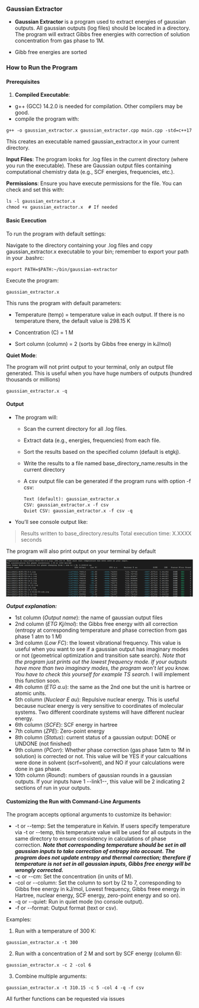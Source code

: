 ### **Gaussian Extractor**

* **Gaussian Extractor** is a program used to extract energies of gaussian outputs. All gaussian outputs (log files) should be located in a directory. The program will extract Gibbs free energies with correction of solution concentration from gas phase to 1M.

* Gibb free energies are sorted

### How to Run the Program

#### Prerequisites

1. **Compiled Executable**: 
 * g++ (GCC) 14.2.0 is needed for compilation. Other compilers may be good.
 * compile the program with:

```
g++ -o gaussian_extractor.x gaussian_extractor.cpp main.cpp -std=c++17
```

This creates an executable named gaussian_extractor.x in your current directory.

**Input Files**: The program looks for .log files in the current directory (where you run the executable). These are Gaussian output files containing computational chemistry data (e.g., SCF energies, frequencies, etc.).

**Permissions**: Ensure you have execute permissions for the file. You can check and set this with:

```
ls -l gaussian_extractor.x
chmod +x gaussian_extractor.x  # If needed
```

#### Basic Execution

To run the program with default settings:

Navigate to the directory containing your .log files and copy gaussian_extractor.x executable to your bin; remember to export your path in your .bashrc:

```
export PATH=$PATH:~/bin/gaussian-extractor
```

Execute the program:

```
gaussian_extractor.x
```

This runs the program with default parameters:

* Temperature (temp) = temperature value in each output. If there is no temperature there, the default value is 298.15 K

* Concentration (C) = 1 M

* Sort column (column) = 2 (sorts by Gibbs free energy in kJ/mol)

**Quiet Mode**: 

The program will not print output to your terminal, only an output file generated. This is useful when you have huge numbers of outputs (hundred thousands or millions)

```
gaussian_extractor.x -q
```

#### Output

- The program will:
  - Scan the current directory for all .log files.
  
  - Extract data (e.g., energies, frequencies) from each file.
  
  - Sort the results based on the specified column (default is etgkj).
  
  - Write the results to a file named base_directory_name.results in the current directory
  
  - A csv output file can be generated if the program runs with option -f csv:
  
    ```
    Text (default): gaussian_extractor.x
    CSV: gaussian_extractor.x -f csv
    Quiet CSV: gaussian_extractor.x -f csv -q
    ```
  
    
  
- You’ll see console output like:

> Results written to base_directory.results
> Total execution time: X.XXXX seconds

The program will also print output on your terminal by default

![results](results.png)

***Output explanation:***

* 1st column (*Output name*): the name of gaussian output files
* 2nd column (*ETG Kj/mol*): the Gibbs free energy with all correction (entropy at corresponding temperature and phase correction from gas phase 1 atm to 1 M)
* 3rd column (*Low FC*): the lowest vibrational frequency. This value is useful when you want to see if a gaussian output has imaginary modes or not (geometrical optimization and transition sate search). *Note that the program just prints out the lowest frequency mode. If your outputs have more than two imaginary modes, the program won't let you know. You have to check this yourself for example TS search.* I will implement this  function soon. 
* 4th column (*ETG a.u*): the same as the 2nd one but the unit is hartree or atomic units.
* 5th column (*Nuclear E  au*): Repulsive nuclear energy. This is useful because nuclear energy is very sensitive to coordinates of molecular systems. Two different coordinate systems will have different nuclear energy.
* 6th column (*SCFE*): SCF energy in hartree
* 7th column (*ZPE*): Zero-point energy
* 8th column (*Status*): current status of a gaussian output: DONE or UNDONE (not finished)
* 9th column (*PCorr*): Whether phase correction (gas phase 1atm to 1M in solution) is corrected or not. This value will be YES if your calcualtions were done in solvent (scrf=solvent), and NO if your calculations were done in gas phase. 
* 10th column (*Round*): numbers of gaussian rounds in a gaussian outputs. If your inputs have 1 --link1--, this value will be 2 indicating 2 sections of run in your outputs.

#### Customizing the Run with Command-Line Arguments

The program accepts optional arguments to customize its behavior:

- -t or --temp: Set the temperature in Kelvin. If users specify temperature via -t or --temp, this temperature value will be used for all outputs in the same directory to ensure consistency in calculations of phase correction. ***Note that corresponding temperature should be set in all gaussian inputs to take correction of entropy into account.*** ***The program does not update entropy and thermal correction; therefore if temperature is not set in all gaussian inputs, Gibbs free energy will be wrongly corrected.*** 
- -c or --cm: Set the concentration  (in units of M).
- -col or --column: Set the column to sort by (2 to 7, corresponding to Gibbs free energy in kJ/mol, Lowest frequency, Gibbs freee energy in Hartree, nuclear energy, SCF energy, zero-point energy and so on).
- -q or --quiet: Run in quiet mode (no console output).
- -f or --format: Output format (text or csv).

Examples:

1. Run with a temperature of 300 K:

```
gaussian_extractor.x -t 300
```

2. Run with a concentration of 2 M and sort by SCF energy (column 6):

```
gaussian_extractor.x -c 2 -col 6
```

3. Combine multiple arguments:

```
gaussian_extractor.x -t 310.15 -c 5 -col 4 -q -f csv 
```



All further functions can be requested via issues

   
